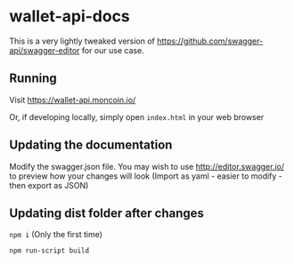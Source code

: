# wallet-api-docs
This is a very lightly tweaked version of https://github.com/swagger-api/swagger-editor for our use case.

## Running

Visit https://wallet-api.moncoin.io/

Or, if developing locally, simply open `index.html` in your web browser

## Updating the documentation

Modify the swagger.json file. You may wish to use http://editor.swagger.io/ to preview how your changes will look (Import as yaml - easier to modify - then export as JSON)

## Updating dist folder after changes

`npm i` (Only the first time)

`npm run-script build`
